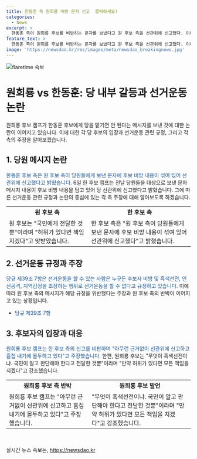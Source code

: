 ```yaml
---
title: 한동훈 측 원희룡 비방 문자 신고  클릭하세요!
categories:
  - News
excerpt: >
  한동훈 측이 원희룡 후보를 비방하는 문자를 보냈다고 원 후보 측을 선관위에 신고했다. 이에 원 후보 측은 국민이 알고 판단해야 한다며 반박했다. 두 후보 측 간의 공방이 심화되고 있으며, 선거운동 규정 위반 여부에 대한 논란이 확산되고 있다. 2022 대선 경쟁에서 두 후보의 입장과 행보가 주목받고 있다.
feature_text: >
  한동훈 측이 원희룡 후보를 비방하는 문자를 보냈다고 원 후보 측을 선관위에 신고했다. 이에 원 후보 측은 국민이 알고 판단해야 한다며 반박했다. 두 후보 측 간의 공방이 심화되고 있으며, 선거운동 규정 위반 여부에 대한 논란이 확산되고 있다. 2022 대선 경쟁에서 두 후보의 입장과 행보가 주목받고 있다.
image: 'https://newsdao.kr/res/images/meta/newsdao_breakingnews.jpg'
---
```


<p><img src="https://newsdao.kr/res/images/meta/newsdao_breakingnews.jpg" alt="flaretime 속보" /></p>

<h1>원희룡 vs 한동훈: 당 내부 갈등과 선거운동 논란</h1>

<p data-ke-size="size16">원희룡 후보 캠프가 한동훈 후보에게 당을 맡기면 안 된다는 메시지를 보낸 것에 대한 논란이 이어지고 있습니다. 이에 대한 각 당 후보의 입장과 선거운동 관련 규정, 그리고 각 측의 주장을 알아보겠습니다.</p>

<h2 data-ke-size="size26">1. 당원 메시지 논란</h2>

<p><span style="color: #1a5490;">한동훈 후보 측은 원 후보 측이 당원들에게 보낸 문자에 후보 비방 내용이 섞여 있어 선관위에 신고했다고 밝혔습니다.</span> 6일 한 후보 캠프는 전날 당원들을 대상으로 보낸 문자메시지 내용이 후보 비방 내용을 담고 있어 당 선관위에 신고했다고 밝혔습니다. 그에 따른 선거운동 관련 규정과 논란의 중심에 있는 각 측 주장에 대해 알아보도록 하겠습니다.</p>

<table>
    <tr>
        <td style="text-align: center; height: 17px;"><b>원 후보 측</b></td>
        <td style="text-align: center; height: 17px;"><b>한 후보 측</b></td>
    </tr>
    <tr>
        <td>원 후보는 "국민에게 전달한 것 뿐"이라며 "허위가 있다면 책임지겠다"고 맞받았습니다.</td>
        <td>한 후보 측은 "원 후보 측이 당원들에게 보낸 문자에 후보 비방 내용이 섞여 있어 선관위에 신고했다"고 밝혔습니다.</td>
    </tr>
</table>

<h2 data-ke-size="size26">2. 선거운동 규정과 주장</h2>

<p><span style="color: #1a5490;">당규 제39조 7항은 선거운동을 할 수 있는 사람은 누구든 후보자 비방 및 흑색선전, 인신공격, 지역감정을 조장하는 행위로 선거운동을 할 수 없다고 규정하고 있습니다.</span> 이에 따라 원 후보 측의 메시지가 해당 규정을 위반했다는 주장과 원 후보 측의 반박이 이어지고 있는 상황입니다.</p>

<ul>
    <li><span style="color: #1a5490;">당규 제39조 7항</span></li>
</ul>

<h2 data-ke-size="size26">3. 후보자의 입장과 대응</h2>

<p><span style="color: #1a5490;">원희룡 후보 캠프는 한 후보 측의 신고를 비판하며 "아무런 근거없이 선관위에 신고하고 흠집 내기에 몰두하고 있다"고 주장했습니다.</span> 한편, 원희룡 후보는 "무엇이 흑색선전이냐. 국민이 알고 판단해야 한다고 전달한 것뿐"이라며 "만약 허위가 있다면 모든 책임을 지겠다"고 강조했습니다.</p>

<table>
    <tr>
        <td style="text-align: center; height: 17px;"><b>원희룡 후보 측 반박</b></td>
        <td style="text-align: center; height: 17px;"><b>원희룡 후보 발언</b></td>
    </tr>
    <tr>
        <td>원희룡 후보 캠프는 "아무런 근거없이 선관위에 신고하고 흠집 내기에 몰두하고 있다"고 주장했습니다.</td>
        <td>"무엇이 흑색선전이냐. 국민이 알고 판단해야 한다고 전달한 것뿐"이라며 "만약 허위가 있다면 모든 책임을 지겠다"고 강조했습니다.</td>
    </tr>
</table>

<p data-ke-size="size16">&nbsp;</p>
실시간 뉴스 속보는, <a href="https://newsdao.kr" rel="dofollow">https://newsdao.kr</a>


